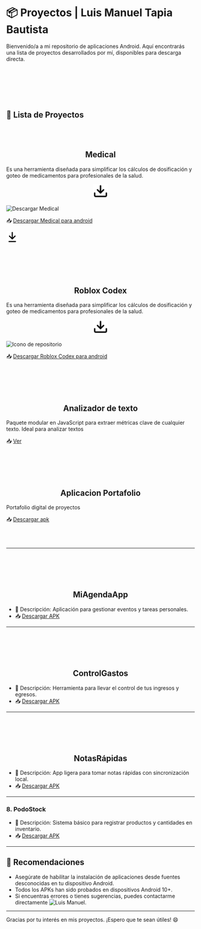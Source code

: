 # 📦 Proyectos | Luis Manuel Tapia Bautista

Bienvenido/a a mi repositorio de aplicaciones Android. Aquí encontrarás una lista de proyectos desarrollados por mí, disponibles para descarga directa.

<br>
<br>
<br>
<br>
<br>

## 🚀 Lista de Proyectos
<br>
<br>
<h2 align="center">
Medical
</h2>

Es una herramienta diseñada para simplificar los cálculos de dosificación y goteo de medicamentos para profesionales de la salud.

<div align="center">
<img src="https://github.com/luismtapia/portafolio/blob/master/archivos/download-16.svg" width="40px" alt="Preview gif"/>
</div>

![Descargar Medical](https://raw.githubusercontent.com/primer/octicons/main/icons/download-24.svg)


📥 [Descargar Medical para android](https://github.com/luismtapia/portafolio/raw/refs/heads/master/archivos/apks/medical.apk)

[![Descargar Medical](https://raw.githubusercontent.com/primer/octicons/main/icons/download-16.svg)](https://github.com/luismtapia/portafolio/raw/refs/heads/master/archivos/apks/medical.apk "Descargar apk para Android")

<br>
<br>
<br>
<br>
<h2 align="center">
Roblox Codex
</h2>

Es una herramienta diseñada para simplificar los cálculos de dosificación y goteo de medicamentos para profesionales de la salud.

<div align="center">
<img src="https://github.com/luismtapia/portafolio/blob/master/archivos/download-16.svg" width="40px" alt="Preview gif"/>
</div>

![Icono de repositorio](https://raw.githubusercontent.com/primer/octicons/main/icons/download-24.svg)


📥 [Descargar Roblox Codex para android](https://github.com/luismtapia/portafolio/raw/refs/heads/master/archivos/apks/robloxcodes.apk)

<br>
<br>
<br>
<br>
<h2 align="center">
Analizador de texto
</h2>

Paquete modular en JavaScript para extraer métricas clave de cualquier texto. Ideal para analizar textos

📥 [Ver](https://www.npmjs.com/package/analyzer-text)


<br>
<br>
<br>
<br>
<h2 align="center">
Aplicacion Portafolio
</h2>

Portafolio digital de proyectos

📥 [Descargar apk](https://github.com/luismtapia/portafolio/raw/refs/heads/master/archivos/apks/portafolio.apk)

<br>
<br>
















---


<br>
<br>
<br>
<br>
<h2 align="center">
MiAgendaApp
</h2>

- 📄 Descripción: Aplicación para gestionar eventos y tareas personales.
- 📥 [Descargar APK](https://drive.google.com/file/d/1EbMPWtBuBZmn28qJqew_26OkHA7t6pcE/view?usp=drive_link)

---

<br>
<br>
<br>
<br>
<h2 align="center">
ControlGastos
</h2>

- 📄 Descripción: Herramienta para llevar el control de tus ingresos y egresos.
- 📥 [Descargar APK](https://drive.google.com/file/d/...)

---

<br>
<br>
<br>
<br>
<h2 align="center">
NotasRápidas
</h2>

- 📄 Descripción: App ligera para tomar notas rápidas con sincronización local.
- 📥 [Descargar APK](https://drive.google.com/file/d/...)

---

### 8. **PodoStock**
- 📄 Descripción: Sistema básico para registrar productos y cantidades en inventario.
- 📥 [Descargar APK](https://drive.google.com/file/d/...)

---

## 📌 Recomendaciones
- Asegúrate de habilitar la instalación de aplicaciones desde fuentes desconocidas en tu dispositivo Android.
- Todos los APKs han sido probados en dispositivos Android 10+.
- Si encuentras errores o tienes sugerencias, puedes contactarme directamente ![Luis Manuel](htpps://github.com/luismtapia).

---

Gracias por tu interés en mis proyectos. ¡Espero que te sean útiles! 😄

